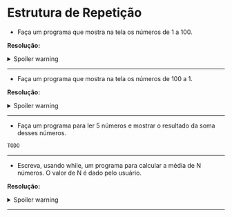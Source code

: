 # Estrutura de Repetição

- Faça um programa que mostra na tela os números de 1 a 100.

**Resolução:**

<details>
  <summary>Spoiler warning</summary>

```java
   public class EstruturaDeRepeticaoExercicio1 {
    
     public static void main(String[] args) {
        
        int contador = 1;
        while (contador <= 100){
            System.out.println(contador);
            contador++;
        }
     }
  }
```
                               
</details>

* * *

- Faça um programa que mostra na tela os números de 100 a 1.

**Resolução:**

<details>
  <summary>Spoiler warning</summary>

```java
 public class EstruturaDeRepeticaoExercicio2 {

    public static void main(String[] args) {

        int contador = 100;
        while (contador >= 1) {
            System.out.println(contador);
            contador--;
        }
    }
 }
```
   
</details>

* * *

- Faça um programa para ler 5 números e mostrar o resultado da soma desses números.

```java
TODO
```

* * *

- Escreva, usando while, um programa para calcular a média de N números. O valor de N é dado pelo usuário.


 **Resolução:**

<details>
<summary>Spoiler warning</summary>

```java
public class EstruturaDeRepeticaoExercicio4 {

    public static void main(String[] args) {
        Scanner leitor = new Scanner(System.in);

        double media = 0;
        int contador = 1;
        double notaDoAluno ;
        int qtdDeNotas;

        System.out.println("Quantas notas deseja adicionar?");
        qtdDeNotas = leitor.nextInt();

        while (contador <= qtdDeNotas) {
            System.out.println("Digite sua nota " + contador + ": ");
            notaDoAluno = leitor.nextDouble();
            media += notaDoAluno / 4;
            contador++;
        }
    }
}
```

</details>

* * *
